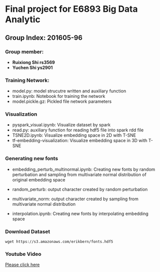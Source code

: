 # Final project for E6893 Big Data Analytic

## Group Index:  201605-96

### Group member: 
* **Ruixiong Shi  rs3569**
* **Yuchen   Shi  ys2901**

### Training Network:

* model.py: model strucutre written and auxiliary function
* train.ipynb: Notebook for training the network
* model.pickle.gz: Pickled file network parameters

### Visualization

* pyspark_visual.ipynb: Visualize dataset by spark
* read.py: auxiliary function for reading hdf5 file into spark rdd file
* TSNE2D.ipynb: Visualize embedding space in 2D with T-SNE
* tf-embedding-visualization: Visualize embedding space in 3D with T-SNE

### Generating new fonts

* embedding_perturb_multinormal.ipynb: Creating new fonts by random perturbation and sampling from multivariate normal distribution of original embedding space
* random_perturb: output character created by random perturbation
* multivariate_norm: output character created by sampling from multivariate normal distribution

* interpolation.ipynb: Creating new fonts by interpolating embedding space

### Download Dataset

```
wget https://s3.amazonaws.com/erikbern/fonts.hdf5  

```

### Youtube Video

[Please click here](https://www.youtube.com/watch?v=nPQobbPFBgQ)

